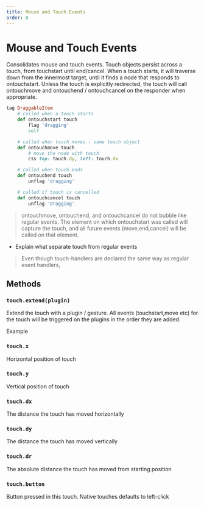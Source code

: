 ```yaml
---
title: Mouse and Touch Events
order: 8
---
```


# Mouse and Touch Events

Consolidates mouse and touch events. Touch objects persist across a touch, from touchstart until end/cancel. When a touch starts, it will traverse down from the innermost target, until it finds a node that responds to ontouchstart. Unless the touch is explicitly redirected, the touch will call ontouchmove and ontouchend / ontouchcancel on the responder when appropriate.

```ruby
tag DraggableItem
    # called when a touch starts
    def ontouchstart touch
        flag 'dragging'
        self

    # called when touch moves - same touch object
    def ontouchmove touch
        # move the node with touch
        css top: touch.dy, left: touch.dx

    # called when touch ends
    def ontouchend touch
        unflag 'dragging'

    # called if touch is cancelled
    def ontouchcancel touch
        unflag 'dragging'
```

> ontouchmove, ontouchend, and ontouchcancel do not bubble like regular events. The element on which ontouchstart was called will capture the touch, and all future events \(move,end,cancel\) will be called on that element.

* Explain what separate touch from regular events

> Even though touch-handlers are declared the same way as regular event handlers,

## Methods

### `touch.extend(plugin)`

Extend the touch with a plugin / gesture. All events \(touchstart,move etc\) for the touch will be triggered on the plugins in the order they are added.

Example

### `touch.x`

Horizontal position of touch

### `touch.y`

Vertical position of touch

### `touch.dx`

The distance the touch has moved horizontally

### `touch.dy`

The distance the touch has moved vertically

### `touch.dr`

The absolute distance the touch has moved from starting position

### `touch.button`

Button pressed in this touch. Native touches defaults to left-click

